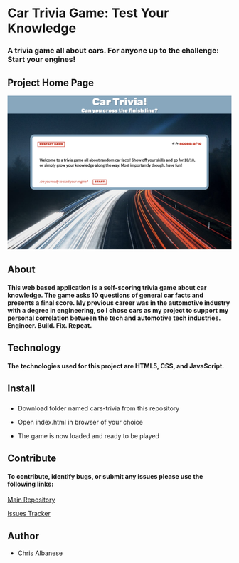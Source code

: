 # Car Trivia Game: Test Your Knowledge

### A trivia game all about cars. For anyone up to the challenge: Start your engines!

## Project Home Page

![Image of Project Preview](images/preview.png)

## About

#### This web based application is a self-scoring trivia game about car knowledge. The game asks 10 questions of general car facts and presents a final score. My previous career was in the automotive industry with a degree in engineering, so I chose cars as my project to support my personal correlation between the tech and automotive tech industries. Engineer. Build. Fix. Repeat.

## Technology

#### The technologies used for this project are HTML5, CSS, and JavaScript.

## Install

#####

- Download folder named cars-trivia from this repository

- Open index.html in browser of your choice

- The game is now loaded and ready to be played

## Contribute

#### To contribute, identify bugs, or submit any issues please use the following links:

[Main Repository](https://github.com/cwalbanese/cars-trivia)

[Issues Tracker](https://github.com/cwalbanese/cars-trivia/issues)

## Author

- Chris Albanese

